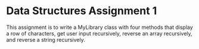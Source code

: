 # Data Structures Assignment 1
This assignment is to write a MyLibrary class with four methods that display a row of characters, get user input recursively, reverse an array recursively, and reverse a string recursively.